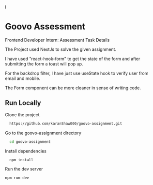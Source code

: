 i
# Goovo Assessment

Frontend Developer Intern: Assessment Task Details

The Project used NextJs to solve the given assignment.

I have used "react-hook-form" to get the state of the form and after submitting the form a toast will pop up.

For the backdrop filter, I have just use useState hook to verify user from email and mobile.

The Form component can be more cleaner in sense of writing code.



## Run Locally

Clone the project

```bash
  https://github.com/karanShaw000/goovo-assignment.git
```

Go to the goovo-assignment directory

```bash
  cd goovo-assignment
```

Install dependencies

```bash
  npm install
```

Run the dev server 
   ```sh
   npm run dev
   ```



